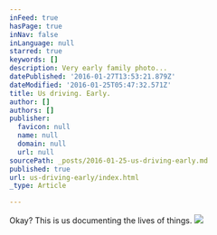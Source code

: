 ```yaml
---
inFeed: true
hasPage: true
inNav: false
inLanguage: null
starred: true
keywords: []
description: Very early family photo...
datePublished: '2016-01-27T13:53:21.879Z'
dateModified: '2016-01-25T05:47:32.571Z'
title: Us driving. Early.
author: []
authors: []
publisher:
  favicon: null
  name: null
  domain: null
  url: null
sourcePath: _posts/2016-01-25-us-driving-early.md
published: true
url: us-driving-early/index.html
_type: Article

---
```

Okay? This is us documenting the lives of things. ![](https://the-grid-user-content.s3-us-west-2.amazonaws.com/75639559-bf97-4cb0-89e6-f2ac7f550c7c.jpg)